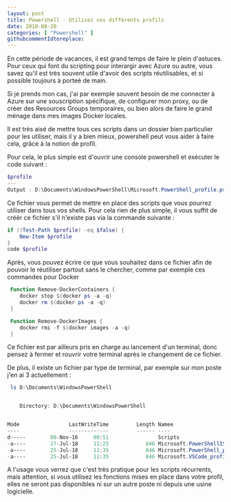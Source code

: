 ```yaml
---
layout: post
title: Powershell - Utilisez vos différents profils
date: 2018-08-20
categories: [ "Powershell" ]
githubcommentIdtoreplace: 
---
```


En cette période de vacances, il est grand temps de faire le plein d'astuces. Pour ceux qui font du scripting pour interargir avec Azure ou autre, vous savez qu'il est très souvent utile d'avoir des scripts réutilisables, et si possible toujours à porteé de main.

Si je prends mon cas, j'ai par exemple souvent besoin de me connecter à Azure sur une souscription spécifique, de configurer mon proxy, ou de créer des Resources Groups temporaires, ou bien alors de faire le grand ménage dans mes images Docker locales.

Il est très aisé de mettre tous ces scripts dans un dossier bien particulier pour les utiliser, mais il y a bien mieux, powershell peut vous aider à faire cela, grâce à la notion de profil.

Pour cela, le plus simple est d'ouvrir une console powershell et exécuter le code suivant :

```powershell
$profile
---
Output : D:\Documents\WindowsPowerShell\Microsoft.PowerShell_profile.ps1
```

Ce fichier vous permet de mettre en place des scripts que vous pourrez utiliser dans tous vos shells. Pour cela rien de plus simple, il vous suffit de créér ce fichier s'il n'existe pas via la commande suivante :

```powershell
if ((Test-Path $profile) -eq $false) {
    New-Item $profile
}
code $profile
```

Après, vous pouvez écrire ce que vous souhaitez dans ce fichier afin de pouvoir le réutiliser partout sans le chercher, comme par exemple ces commandes pour Docker

```powershell
 Function Remove-DockerContainers {
    docker stop $(docker ps -a -q)
    docker rm $(docker ps -a -q)    
 }

 Function Remove-DockerImages {
    docker rmi -f $(docker images -a -q)
 }
```

Ce fichier est par ailleurs pris en charge au lancement d'un terminal, donc pensez à fermer et rouvrir votre terminal après le changement de ce fichier.

De plus, il existe un fichier par type de terminal, par exemple sur mon poste j'en ai 3 actuellement :

```powershell
 ls D:\Documents\WindowsPowerShell


    Directory: D:\Documents\WindowsPowerShell


Mode                LastWriteTime         Length Namee
----                -------------         ------ ----
d-----        08-Nov-16     00:51                Scripts
-a----        27-Jul-18     11:25            846 Microsoft.PowerShellISE_profile.ps1
-a----        25-Jul-18     11:35            846 Microsoft.PowerShell_profile.ps1
-a----        25-Jul-18     11:35            846 Microsoft.VSCode_profile.ps1
```

A l'usage vous verrez que c'est très pratique pour les scripts récurrents, mais attention, si vous utilisez les fonctions mises en place dans votre profil, elles ne seront pas disponibles ni sur un autre poste ni depuis une usine logicielle.
